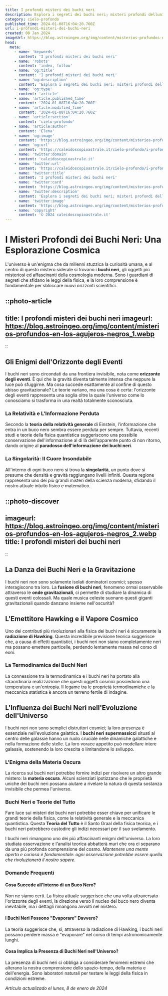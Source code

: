 ```yaml
---
title: I profondi misteri dei buchi neri
description: Esplora i segreti dei buchi neri; misteri profondi delluniverso svelati in un articolo affascinante. Scopri di più ora!
category: cielo-profondo
published_time: 2024-01-08T16:04:20.760Z
url: i-profondi-misteri-dei-buchi-neri
created: 08 Jan 2024
imageUrl: https://blog.astroingeo.org/img/content/misterios-profundos-en-los-agujeros-negros_1.webp
head:
  meta:
    - name: 'keywords'
      content: 'I profondi misteri dei buchi neri'
    - name: 'robots'
      content: 'index, follow'
    - name: 'og:title'
      content: 'I profondi misteri dei buchi neri'
    - name: 'og:description'
      content: 'Esplora i segreti dei buchi neri; misteri profondi delluniverso svelati in un articolo affascinante. Scopri di più ora!'
    - name: 'og:type'
      content: 'article'
    - name: 'article:published_time'
      content: '2024-01-08T16:04:20.760Z'
    - name: 'article:modified_time'
      content: '2024-01-08T16:04:20.760Z'
    - name: 'article:section'
      content: 'cielo-profondo'
    - name: 'article:author'
      content: 'Elena'
    - name: 'og:image'
      content: 'https://blog.astroingeo.org/img/content/misterios-profundos-en-los-agujeros-negros_1.webp'
    - name: 'og:url'
      content: 'https://caleidoscopioastrale.it/cielo-profondo/i-profondi-misteri-dei-buchi-neri'
    - name: 'twitter:domain'
      content: 'caleidoscopioastrale.it'
    - name: 'twitter:url'
      content: 'https://caleidoscopioastrale.it/cielo-profondo/i-profondi-misteri-dei-buchi-neri'
    - name: 'twitter:title'
      content: 'I profondi misteri dei buchi neri'
    - name: 'twitter:card'
      content: 'https://blog.astroingeo.org/img/content/misterios-profundos-en-los-agujeros-negros_1.webp'
    - name: 'twitter:description'
      content: 'Esplora i segreti dei buchi neri; misteri profondi delluniverso svelati in un articolo affascinante. Scopri di più ora!'
    - name: 'twitter:image'
      content: 'https://blog.astroingeo.org/img/content/misterios-profundos-en-los-agujeros-negros_1.webp'
    - name: 'copyright'
      content: '© 2024 caleidoscopioastrale.it'
---
```

# I Misteri Profondi dei Buchi Neri: Una Esplorazione Cosmica

L'universo è un'enigma che da millenni stuzzica la curiosità umana, e al centro di questo mistero siderale si trovano i **buchi neri**, gli oggetti più misteriosi ed affascinanti della cosmologia moderna. Sono i guardiani di segreti che sfidano le leggi della fisica, e la loro comprensione è fondamentale per sbloccare nuovi orizzonti scientifici.

::photo-article
---
title: I profondi misteri dei buchi neri
imageurl: https://blog.astroingeo.org/img/content/misterios-profundos-en-los-agujeros-negros_1.webp
---
::

## Gli Enigmi dell'Orizzonte degli Eventi

I buchi neri sono circondati da una frontiera invisibile, nota come **orizzonte degli eventi**. È qui che la gravità diventa talmente intensa che neppure la luce può sfuggirne. Ma cosa succede esattamente al confine di questo abisso gravitazionale? Le teorie variano, ma una cosa è certa: l'orizzonte degli eventi rappresenta una soglia oltre la quale l'universo come lo conosciamo si trasforma in una realtà totalmente sconosciuta.

### La Relatività e L'Informazione Perduta

Secondo la **teoria della relatività generale** di Einstein, l'informazione che entra in un buco nero sembra essere perduta per sempre. Tuttavia, recenti studi e teorie della fisica quantistica suggeriscono una possibile conservazione dell'informazione al di là dell'apparente punto di non ritorno, dando origine al **paradosso dell'informazione dei buchi neri**.

### La Singolarità: Il Cuore Insondabile

All'interno di ogni buco nero si trova la **singolarità**, un punto dove si presume che densità e gravità raggiungano livelli infiniti. Questa regione rappresenta uno dei più grandi misteri della scienza moderna, sfidando il nostro attuale intuito fisico e matematico.

::photo-discover
---
imageurl: https://blog.astroingeo.org/img/content/misterios-profundos-en-los-agujeros-negros_2.webp
title: I profondi misteri dei buchi neri
---
::

## La Danza dei Buchi Neri e la Gravitazione

I buchi neri non sono solamente isolati dominatori cosmici; spesso interagiscono tra loro. La **fusione di buchi neri**, fenomeno ormai osservabile attraverso le **onde gravitazionali**, ci permette di studiare la dinamica di questi eventi colossali. Ma quale musica celeste suonano questi giganti gravitazionali quando danzano insieme nell'oscurità?

## L'Emettitore Hawking e il Vapore Cosmico

Uno dei contributi più rivoluzionari alla fisica dei buchi neri è sicuramente la **radiazione di Hawking**. Questa incredibile previsione teorica suggerisce che, a causa di effetti quantistici, i buchi neri non siano completamente neri ma possano emettere particelle, perdendo lentamente massa nel corso di eoni.

### La Termodinamica dei Buchi Neri

La connessione tra la termodinamica e i buchi neri ha portato alla straordinaria realizzazione che questi oggetti cosmici possiedono una temperatura e un'entropia. Il legame tra le proprietà termodinamiche e la meccanica statistica è ancora un terreno fertile di indagine.

## L'Influenza dei Buchi Neri nell'Evoluzione dell'Universo

I buchi neri non sono semplici distruttori cosmici; la loro presenza è essenziale nell'evoluzione galattica. I **buchi neri supermassicci** situati al centro delle galassie hanno un ruolo cruciale nelle dinamiche galattiche e nella formazione delle stelle. La loro vorace appetito può modellare intere galassie, sostenendo la loro crescita o limitandone lo sviluppo.

### L'Enigma della Materia Oscura

La ricerca sui buchi neri potrebbe fornire indizi per risolvere un altro grande mistero: la **materia oscura**. Alcuni scienziati ipotizzano che le proprietà uniche dei buchi neri possano aiutare a rivelare la natura di questa sostanza invisibile che permea l'universo.

### Buchi Neri e Teorie del Tutto

Fare luce sui misteri dei buchi neri potrebbe esser chiave per unificare le grandi teorie della fisica, come la relatività generale e la meccanica quantistica. Questa **Teoria del Tutto** è il Santo Graal della fisica teorica, e i buchi neri potrebbero custodire gli indizi necessari per il suo svelamento.

I buchi neri rimangono uno dei più affascinanti enigmi dell'universo. La loro studiata osservazione e l'analisi teorica abbatterà muri che ora ci separano da una più profonda comprensione del cosmo. *Mantenere una mente aperta e curiosa è fondamentale: ogni osservazione potrebbe essere quella che rivoluzionerà il nostro sapere.* 

### Domande Frequenti

#### Cosa Succede all'Interno di un Buco Nero?
Non ne siamo certi. La fisica attuale suggerisce che una volta attraversato l'orizzonte degli eventi, la direzione verso il nucleo del buco nero diventa inevitabile, ma i dettagli rimangono avvolti nel mistero.

#### I Buchi Neri Possono "Evaporare" Davvero?
La teoria suggerisce che, sì, attraverso la radiazione di Hawking, i buchi neri possano perdere massa e "evaporare" nel corso di tempi astronomicamente lunghi.

#### Cosa Implica la Presenza di Buchi Neri nell'Universo?
La presenza di buchi neri ci obbliga a considerare fenomeni estremi che alterano la nostra comprensione dello spazio-tempo, della materia e dell'energia. Sono laboratori naturali per testare le leggi della fisica in condizioni estreme.

_Artículo actualizado el lunes, 8 de enero de 2024_